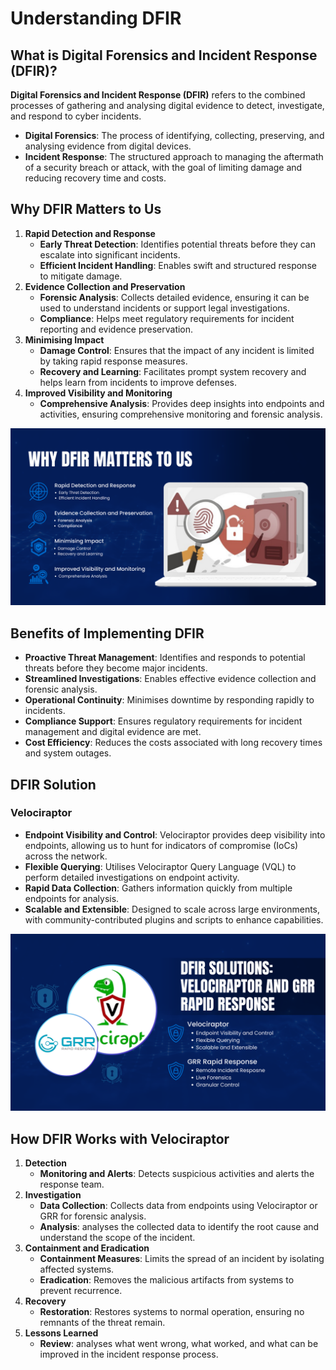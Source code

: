 # **Understanding DFIR**

## **What is Digital Forensics and Incident Response (DFIR)?**

**Digital Forensics and Incident Response (DFIR)** refers to the combined processes of gathering and analysing digital evidence to detect, investigate, and respond to cyber incidents.

- **Digital Forensics**: The process of identifying, collecting, preserving, and analysing evidence from digital devices.
- **Incident Response**: The structured approach to managing the aftermath of a security breach or attack, with the goal of limiting damage and reducing recovery time and costs.

## **Why DFIR Matters to Us**

1. **Rapid Detection and Response**
    - **Early Threat Detection**: Identifies potential threats before they can escalate into significant incidents.
    - **Efficient Incident Handling**: Enables swift and structured response to mitigate damage.
2. **Evidence Collection and Preservation**
    - **Forensic Analysis**: Collects detailed evidence, ensuring it can be used to understand incidents or support legal investigations.
    - **Compliance**: Helps meet regulatory requirements for incident reporting and evidence preservation.
3. **Minimising Impact**
    - **Damage Control**: Ensures that the impact of any incident is limited by taking rapid response measures.
    - **Recovery and Learning**: Facilitates prompt system recovery and helps learn from incidents to improve defenses.
4. **Improved Visibility and Monitoring**
    - **Comprehensive Analysis**: Provides deep insights into endpoints and activities, ensuring comprehensive monitoring and forensic analysis.

![dfir.png](dfir.png)

## **Benefits of Implementing DFIR**

- **Proactive Threat Management**: Identifies and responds to potential threats before they become major incidents.
- **Streamlined Investigations**: Enables effective evidence collection and forensic analysis.
- **Operational Continuity**: Minimises downtime by responding rapidly to incidents.
- **Compliance Support**: Ensures regulatory requirements for incident management and digital evidence are met.
- **Cost Efficiency**: Reduces the costs associated with long recovery times and system outages.

## **DFIR Solution**

### **Velociraptor**

- **Endpoint Visibility and Control**: Velociraptor provides deep visibility into endpoints, allowing us to hunt for indicators of compromise (IoCs) across the network.
- **Flexible Querying**: Utilises Velociraptor Query Language (VQL) to perform detailed investigations on endpoint activity.
- **Rapid Data Collection**: Gathers information quickly from multiple endpoints for analysis.
- **Scalable and Extensible**: Designed to scale across large environments, with community-contributed plugins and scripts to enhance capabilities.

![dfir_solutions.png](dfir_solutions.png)

## **How DFIR Works with Velociraptor**

1. **Detection**
    - **Monitoring and Alerts**: Detects suspicious activities and alerts the response team.
2. **Investigation**
    - **Data Collection**: Collects data from endpoints using Velociraptor or GRR for forensic analysis.
    - **Analysis**: analyses the collected data to identify the root cause and understand the scope of the incident.
3. **Containment and Eradication**
    - **Containment Measures**: Limits the spread of an incident by isolating affected systems.
    - **Eradication**: Removes the malicious artifacts from systems to prevent recurrence.
4. **Recovery**
    - **Restoration**: Restores systems to normal operation, ensuring no remnants of the threat remain.
5. **Lessons Learned**
    - **Review**: analyses what went wrong, what worked, and what can be improved in the incident response process.